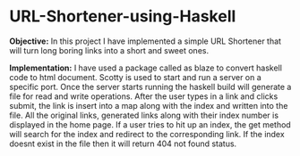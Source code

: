 # URL-Shortener-using-Haskell

**Objective:**
  In this project I have implemented a simple URL Shortener that will turn long boring links into a short and sweet ones.
  
**Implementation:**
  I have used a package called as blaze to convert haskell code to html document. Scotty is used to start and run a server on a specific port. Once the server starts running the haskell build will generate a file for read and write operations. After the user types in a link and clicks submit, the link is insert into a map along with the index and written into the file. All the original links, generated links along with their index number is displayed in the home page. If a user tries to hit up an index, the get method will search for the index and redirect to the corresponding link. If the index doesnt exist in the file then it will return 404 not found status.
  
